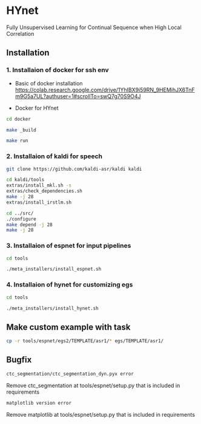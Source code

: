 # HYnet
Fully Unsupervised Learning for Continual Sequence when High Local Correlation

## Installation


### 1. Installaion of docker for ssh env
- Basic of docker installation
https://colab.research.google.com/drive/1YhIBX9i59RN_9HEMihJX6TnFm9G5a7UL?authuser=1#scrollTo=swQ7g70S9O4J

- Docker for HYnet
```bash
cd docker

make _build

make run
```

### 2. Installaion of kaldi for speech
```bash
git clone https://github.com/kaldi-asr/kaldi kaldi

cd kaldi/tools
extras/install_mkl.sh -s
extras/check_dependencies.sh
make -j 28
extras/install_irstlm.sh

cd ../src/
./configure
make depend -j 28
make -j 28
```

### 3. Installaion of espnet for input pipelines
```bash
cd tools

./meta_installers/install_espnet.sh
```

### 4. Installaion of hynet for customizing egs
```bash
cd tools

./meta_installers/install_hynet.sh
```

## Make custom example with task
```bash
cp -r tools/espnet/egs2/TEMPLATE/asr1/* egs/TEMPLATE/asr1/
```

## Bugfix

```bash
ctc_segmentation/ctc_segmentation_dyn.pyx error
```
Remove ctc_segmentation at tools/espnet/setup.py that is included in requirements

```bash
matplotlib version error
```
Remove matplotlib at tools/espnet/setup.py that is included in requirements